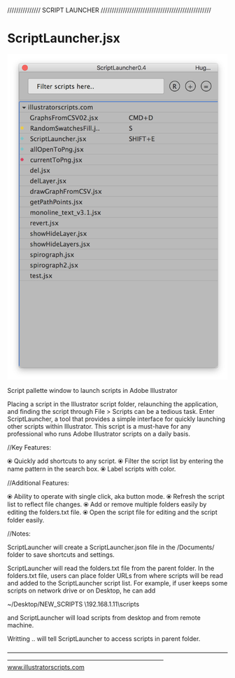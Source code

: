 /////////////// SCRIPT LAUNCHER //////////////////////////////////////////////////

# ScriptLauncher.jsx 

![Script pallette window to launch scripts in Adobe Illustrator](.crap/fullClean.png?raw=true "ScriptLauncher.jsx")



Script pallette window to launch scripts in Adobe Illustrator


Placing a script in the Illustrator script folder, relaunching the application, and finding the script through File > Scripts can be a tedious task. Enter ScriptLauncher, a tool that provides a simple interface for quickly launching other scripts within Illustrator. This script is a must-have for any professional who runs Adobe Illustrator scripts on a daily basis.

//Key Features:

⦿ Quickly add shortcuts to any script.
⦿ Filter the script list by entering the name pattern in the search box.
⦿ Label scripts with color.



//Additional Features:

⦿ Ability to operate with single click, aka button mode.
⦿ Refresh the script list to reflect file changes.
⦿ Add or remove multiple folders easily by editing the folders.txt file.
⦿ Open the script file for editing and the script folder easily.



//Notes:

ScriptLauncher will create a ScriptLauncher.json file in the <User>/Documents/ folder to save shortcuts and settings.

ScriptLauncher will read the folders.txt file from the parent folder. In the folders.txt file, users can place folder URLs from where scripts will be read and added to the ScriptLauncher script list. For example, if user keeps some scripts on network drive or on Desktop, he can add 

~/Desktop/NEW_SCRIPTS 
\\192.168.1.11\scripts

and ScriptLauncher will load scripts from desktop and from remote machine.

Writting .. will tell ScriptLauncher to access scripts in parent folder.




–––––––––––––––––––––––––––––––––––––––––––––––––––––––––––––––––––––––––––––––––––––––––––––––––––––––––––––––––––––––––––
<a href="http://www.illustratorscripts.com">www.illustratorscripts.com</a>